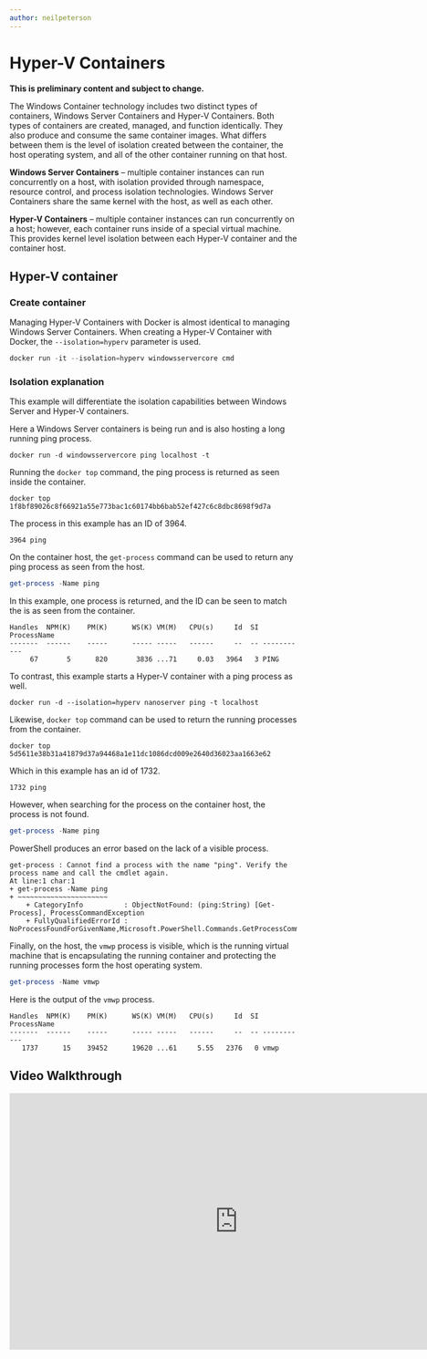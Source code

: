 ```yaml
---
author: neilpeterson
---
```


# Hyper-V Containers

**This is preliminary content and subject to change.** 

The Windows Container technology includes two distinct types of containers, Windows Server Containers and Hyper-V Containers. Both types of containers are created, managed, and function identically. They also produce and consume the same container images. What differs between them is the level of isolation created between the container, the host operating system, and all of the other container running on that host.

**Windows Server Containers** – multiple container instances can run concurrently on a host, with isolation provided through namespace, resource control, and process isolation technologies.  Windows Server Containers share the same kernel with the host, as well as each other.

**Hyper-V Containers** – multiple container instances can run concurrently on a host; however, each container runs inside of a special virtual machine. This provides kernel level isolation between each Hyper-V container and the container host.

## Hyper-V container

### Create container

Managing Hyper-V Containers with Docker is almost identical to managing Windows Server Containers. When creating a Hyper-V Container with Docker, the `--isolation=hyperv` parameter is used.

```powershell
docker run -it --isolation=hyperv windowsservercore cmd
```

### Isolation explanation

This example will differentiate the isolation capabilities between Windows Server and Hyper-V containers. 

Here a Windows Server containers is being run and is also hosting a long running ping process.

```none
docker run -d windowsservercore ping localhost -t
```

Running the `docker top` command, the ping process is returned as seen inside the container.

```none
docker top 1f8bf89026c8f66921a55e773bac1c60174bb6bab52ef427c6c8dbc8698f9d7a
```

The process in this example has an ID of 3964.

```none
3964 ping
```

On the container host, the `get-process` command can be used to return any ping process as seen from the host.

```powershell
get-process -Name ping
```

In this example, one process is returned, and the ID can be seen to match the is as seen from the container.  

```none
Handles  NPM(K)    PM(K)      WS(K) VM(M)   CPU(s)     Id  SI ProcessName
-------  ------    -----      ----- -----   ------     --  -- -----------
     67       5      820       3836 ...71     0.03   3964   3 PING
```

To contrast, this example starts a Hyper-V container with a ping process as well. 

```none
docker run -d --isolation=hyperv nanoserver ping -t localhost
```

Likewise, `docker top` command can be used to return the running processes from the container. 

```none
docker top 5d5611e38b31a41879d37a94468a1e11dc1086dcd009e2640d36023aa1663e62
```

Which in this example has an id of 1732.

```none
1732 ping
```

However, when searching for the process on the container host, the process is not found. 

```powershell
get-process -Name ping
```

PowerShell produces an error based on the lack of a visible process.

```none
get-process : Cannot find a process with the name "ping". Verify the process name and call the cmdlet again.
At line:1 char:1
+ get-process -Name ping
+ ~~~~~~~~~~~~~~~~~~~~~~
    + CategoryInfo          : ObjectNotFound: (ping:String) [Get-Process], ProcessCommandException
    + FullyQualifiedErrorId : NoProcessFoundForGivenName,Microsoft.PowerShell.Commands.GetProcessCommand
```

Finally, on the host, the `vmwp` process is visible, which is the running virtual machine that is encapsulating the running container and protecting the running processes form the host operating system.

```powershell
get-process -Name vmwp
```

Here is the output of the `vmwp` process.

```
Handles  NPM(K)    PM(K)      WS(K) VM(M)   CPU(s)     Id  SI ProcessName
-------  ------    -----      ----- -----   ------     --  -- -----------
   1737      15    39452      19620 ...61     5.55   2376   0 vmwp
```

## Video Walkthrough

<iframe src="https://channel9.msdn.com/Blogs/containers/Container-Fundamentals--Part-5-Hyper-V-Containers/player" width="800" height="450"  allowFullScreen="true" frameBorder="0" scrolling="no"></iframe>

